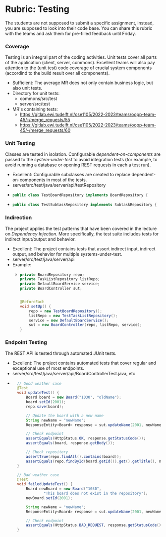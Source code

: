 # Rubric: Testing

The students are not supposed to submit a specific assignment, instead, you are supposed to look into their code base. You can share this rubric with the teams and ask them for pre-filled feedback until Friday.


### Coverage

Testing is an integral part of the coding activities. Unit tests cover all parts of the application (client, server, commons). Excellent teams will also pay attention to the (unit test) code coverage of crucial system components (accordind to the build result over all components).

- Sufficient: The average MR does not only contain business logic, but also unit tests.
- Directory for unit tests:
    - commons/src/test
    - server/src/test
- MR's containing tests:
    - https://gitlab.ewi.tudelft.nl/cse1105/2022-2023/teams/oopp-team-45/-/merge_requests/55
    - https://gitlab.ewi.tudelft.nl/cse1105/2022-2023/teams/oopp-team-45/-/merge_requests/60

### Unit Testing

Classes are tested in isolation. Configurable *dependent-on-components* are passed to the *system-under-test* to avoid integration tests (for example, to avoid running a database or opening REST requests in each a test run).

- Excellent: Configurable subclasses are created to replace dependent-on-components in most of the tests.
- server/src/test/java/server/api/testRepository
- ```java
  public class TestBoardRepository implements BoardRepository {
  ```
- ```java
  public class TestSubtaskRepository implements SubtaskRepository {
  ```

### Indirection

The project applies the test patterns that have been covered in the lecture on *Dependency Injection*. More specifically, the test suite includes tests for indirect input/output and behavior.

- Excellent: The project contains tests that assert indirect input, indirect output, and behavior for multiple systems-under-test.
- server/src/test/java/server/api
- Example:
    - ```java
      private BoardRepository repo;
      private TaskListRepository listRepo;
      private DefaultBoardService service;
      private BoardController sut;


      @BeforeEach
      void setUp() {
          repo = new TestBoardRepository();
          listRepo = new TestTaskListRepository();
          service = new DefaultBoardService();
          sut = new BoardController(repo, listRepo, service);
      }
      ```


### Endpoint Testing

The REST API is tested through automated JUnit tests.

- Excellent: The project contains automated tests that cover regular and exceptional use of most endpoints.
- server/src/test/java/server/api/BoardControllerTest.java, etc
- ```java
    // Good weather case
    @Test
    void updateTest() {
        Board board = new Board("1030", "oldName");
        board.setId(2001);
        repo.save(board);

        // Update the board with a new name
        String newName = "newName";
        ResponseEntity<Board> response = sut.updateName(2001, newName);

        // Check endpoint
        assertEquals(HttpStatus.OK, response.getStatusCode());
        assertEquals(board, response.getBody());

        // Check repository
        assertTrue(repo.findAll().contains(board));
        assertEquals(repo.findById(board.getId()).get().getTitle(), newName);
    }

    // Bad weather case
    @Test
    void failedUpdateTest() {
        Board newBoard = new Board("1030",
                "This board does not exist in the repository");
        newBoard.setId(2001);

        String newName = "newName";
        ResponseEntity<Board> response = sut.updateName(2001, newName);

        // Check endpoint
        assertEquals(HttpStatus.BAD_REQUEST, response.getStatusCode());
    }
  ```

